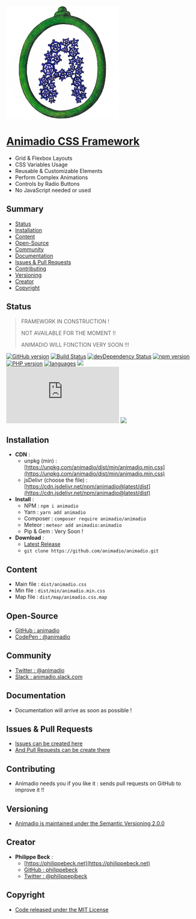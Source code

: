 [![Animadio Logo](img/logo.png)](https://animadio.org)
# [Animadio CSS Framework](https://animadio.org)

  - Grid & Flexbox Layouts
  - CSS Variables Usage
  - Reusable & Customizable Elements
  - Perform Complex Animations
  - Controls by Radio Buttons
  - No JavaScript needed or used

## Summary

  - [Status](#status)
  - [Installation](#installation)
  - [Content](#content)
  - [Open-Source](#open-source)
  - [Community](#community)
  - [Documentation](#documentation)
  - [Issues & Pull Requests](#issues-&-pull-requests)
  - [Contributing](#contributing)
  - [Versioning](#versioning)
  - [Creator](#creator)
  - [Copyright](#copyright)

## Status

> FRAMEWORK IN CONSTRUCTION !
>
> NOT AVAILABLE FOR THE MOMENT !!
>
> ANIMADIO WILL FONCTION VERY SOON !!!

[![GitHub version](https://badge.fury.io/gh/animadio%2Fanimadio.svg)](https://badge.fury.io/gh/animadio%2Fanimadio)
[![Build Status](https://travis-ci.com/animadio/animadio.svg?branch=master)](https://travis-ci.com/animadio/animadio)
[![devDependency Status](https://img.shields.io/david/dev/animadio/animadio.svg)](https://david-dm.org/animadio/animadio?type=dev)
[![npm version](https://badge.fury.io/js/animadio.svg)](https://badge.fury.io/js/animadio)
[![PHP version](https://badge.fury.io/ph/animadio%2Fanimadio.svg)](https://badge.fury.io/ph/animadio%2Fanimadio)
[![languages](https://img.shields.io/github/languages/count/animadio/animadio.svg)]()
[![](https://img.shields.io/github/languages/top/animadio/animadio.svg)](https://github.com/animadio/animadio)
[![CSS min size](https://img.badgesize.io/animadio/animadio/master/dist/min/animadio.min.css?compression=gzip&label=CSS+min+size)](https://github.com/animadio/animadio/tree/master/dist/min/animadio.min.css)
[![](https://data.jsdelivr.com/v1/package/npm/animadio/badge)](https://www.jsdelivr.com/package/npm/animadio)

## Installation

  - **CDN** : 
    - unpkg (min) : [https://unpkg.com/animadio/dist/min/animadio.min.css](https://unpkg.com/animadio/dist/min/animadio.min.css)
    - jsDelivr (choose the file) : [https://cdn.jsdelivr.net/npm/animadio@latest/dist](https://cdn.jsdelivr.net/npm/animadio@latest/dist)
  - **Install** :
    - NPM : `npm i animadio`
    - Yarn : `yarn add animadio`
    - Composer : `composer require animadio/animadio`
    - Meteor : `meteor add animadio:animadio`
    - Pip & Gem : Very Soon !
  - **Download** :
    - [Latest Release](https://github.com/animadio/animadio/releases)
    - `git clone https://github.com/animadio/animadio.git`
  
## Content

  - Main file : `dist/animadio.css`
  - Min file : `dist/min/animadio.min.css`
  - Map file : `dist/map/animadio.css.map`


## Open-Source

  - [GitHub : animadio](https://github.com/animadio)
  - [CodePen : @animadio](https://codepen.io/animadio)

## Community

  - [Twitter : @animadio](https://twitter.com/animadio)
  - [Slack : animadio.slack.com](https://join.slack.com/t/animadio/shared_invite/enQtNTY1NTc5NzgyNDA3LTI2YWIxM2ZkMGM5ODBkNjNjZmI5ZGVlNTM1ZWEwMWI5ZDJjNzViYjNmNWE2MjllMTc3MDhlMzYzZDYzNTkxNjU)

## Documentation

  - Documentation will arrive as soon as possible !

## Issues & Pull Requests

  - [Issues can be created here](https://github.com/animadio/animadio/issues)
  - [And Pull Requests can be create there](https://github.com/animadio/animadio/pulls)

## Contributing

  - Animadio needs you if you like it : sends pull requests on GitHub to improve it !!

## Versioning

  - [Animadio is maintained under the Semantic Versioning 2.0.0](https://semver.org)

## Creator

  - **Philippe Beck** :
    - [https://philippebeck.net](https://philippebeck.net)
    - [GitHub : philippebeck](https://github.com/philippebeck)
    - [Twitter : @philippepjbeck](https://twitter.com/philippepjbeck)

## Copyright

  - [Code released under the MIT License](https://github.com/animadio/animadio/blob/master/LICENSE)
  